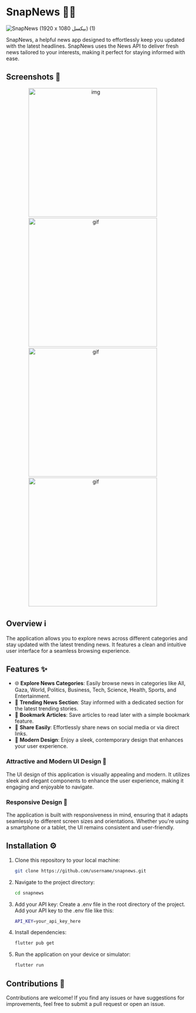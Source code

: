 # SnapNews 📱📰

![SnapNews (1920 x 1080 بيكسل) (1)](https://github.com/mosayyyed/snap_news/assets/113109457/d4ce9274-4700-49cd-8812-3615f11096fa)

SnapNews, a helpful news app designed to effortlessly keep you updated with the latest headlines. SnapNews uses the News API to deliver fresh news tailored to your interests, making it perfect for staying informed with ease.

## Screenshots 📸

<div align="center">
  <img alt="img" src="https://github.com/mosayyyed/news_app/assets/113109457/c48904d7-f7da-4b11-a7eb-b0ea773667f6" height="350" >
&nbsp; &nbsp; &nbsp; &nbsp;
  <img alt="gif" src="https://github.com/mosayyyed/news_app/assets/113109457/8fd47875-7546-4ada-ad8b-f7534c818a9a" height="350">
&nbsp; &nbsp; &nbsp; &nbsp;
  <img alt="gif" src="https://github.com/mosayyyed/news_app/assets/113109457/9757d9c0-8893-43f4-82b6-0d652a346265" height="350">
&nbsp; &nbsp; &nbsp; &nbsp;
  <img alt="gif" src="https://github.com/mosayyyed/news_app/assets/113109457/3ce0ab7a-cf4b-4242-a4a5-c09fc331c4e9" height="350">
  &nbsp; &nbsp; &nbsp; &nbsp;
</div>

## Overview ℹ️

The application allows you to explore news across different categories and stay updated with the latest trending news. It features a clean and intuitive user interface for a seamless browsing experience.

## Features ✨

- 🌐 **Explore News Categories**: Easily browse news in categories like All, Gaza, World, Politics, Business, Tech, Science, Health, Sports, and Entertainment.
- 🚨 **Trending News Section**: Stay informed with a dedicated section for the latest trending stories.
- 📌 **Bookmark Articles**: Save articles to read later with a simple bookmark feature.
- 📲 **Share Easily**: Effortlessly share news on social media or via direct links.
- 🎨 **Modern Design**: Enjoy a sleek, contemporary design that enhances your user experience.

### Attractive and Modern UI Design 💫

The UI design of this application is visually appealing and modern. It utilizes sleek and elegant components to enhance the user experience, making it engaging and enjoyable to navigate.

### Responsive Design 📏

The application is built with responsiveness in mind, ensuring that it adapts seamlessly to different screen sizes and orientations. Whether you're using a smartphone or a tablet, the UI remains consistent and user-friendly.

## Installation ⚙️

1. Clone this repository to your local machine:
    ```bash
    git clone https://github.com/username/snapnews.git
    ```
2. Navigate to the project directory:
    ```bash
    cd snapnews
    ```
4. Add your API key:
  Create a .env file in the root directory of the project.
  Add your API key to the .env file like this:
    ```bash
    API_KEY=your_api_key_here
    ```
3. Install dependencies:
    ```bash
    flutter pub get
    ```
4. Run the application on your device or simulator:
    ```bash
    flutter run
    ```

## Contributions 🤝

Contributions are welcome! If you find any issues or have suggestions for improvements, feel free to submit a pull request or open an issue.
